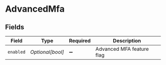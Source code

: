 # AdvancedMfa


## Fields

| Field                     | Type                      | Required                  | Description               |
| ------------------------- | ------------------------- | ------------------------- | ------------------------- |
| `enabled`                 | *Optional[bool]*          | :heavy_minus_sign:        | Advanced MFA feature flag |